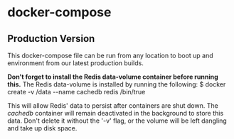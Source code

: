 # docker-compose

## Production Version

This docker-compose file can be run from any location to boot up and environment from our latest production builds.

**Don't forget to install the Redis data-volume container before running this.** The Redis data-volume is installed by running the following: $ docker create -v /data --name cachedb redis /bin/true

This will allow Redis' data to persist after containers are shut down. The *cachedb* container will remain deactivated in the background to store this data. Don't delete it without the '-v' flag, or the volume will be left dangling and take up disk space.
